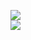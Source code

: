 [![](https://img.shields.io/badge/Made%20With-Github%20Spray-lightgrey.svg?style=for-the-badge&logo=github)](https://github.com/Annihil/github-spray#776)  
[![](https://i.imgur.com/2DrTn0Z.gif)](https://github.com/Annihil/github-spray)